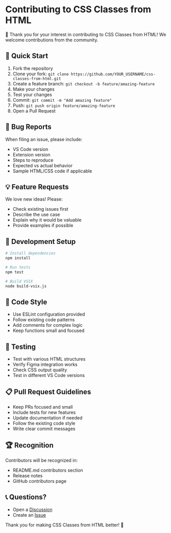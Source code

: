 # Contributing to CSS Classes from HTML

🎉 Thank you for your interest in contributing to CSS Classes from HTML! We welcome contributions from the community.

## 🚀 Quick Start

1. Fork the repository
2. Clone your fork: `git clone https://github.com/YOUR_USERNAME/css-classes-from-html.git`
3. Create a feature branch: `git checkout -b feature/amazing-feature`
4. Make your changes
5. Test your changes
6. Commit: `git commit -m "Add amazing feature"`
7. Push: `git push origin feature/amazing-feature`
8. Open a Pull Request

## 🐛 Bug Reports

When filing an issue, please include:
- VS Code version
- Extension version
- Steps to reproduce
- Expected vs actual behavior
- Sample HTML/CSS code if applicable

## 💡 Feature Requests

We love new ideas! Please:
- Check existing issues first
- Describe the use case
- Explain why it would be valuable
- Provide examples if possible

## 🔧 Development Setup

```bash
# Install dependencies
npm install

# Run tests
npm test

# Build VSIX
node build-vsix.js
```

## 📝 Code Style

- Use ESLint configuration provided
- Follow existing code patterns
- Add comments for complex logic
- Keep functions small and focused

## 🧪 Testing

- Test with various HTML structures
- Verify Figma integration works
- Check CSS output quality
- Test in different VS Code versions

## 📋 Pull Request Guidelines

- Keep PRs focused and small
- Include tests for new features
- Update documentation if needed
- Follow the existing code style
- Write clear commit messages

## 🏆 Recognition

Contributors will be recognized in:
- README.md contributors section
- Release notes
- GitHub contributors page

## 📞 Questions?

- Open a [Discussion](https://github.com/VuToV-Mykola/css-classes-from-html/discussions)
- Create an [Issue](https://github.com/VuToV-Mykola/css-classes-from-html/issues)

Thank you for making CSS Classes from HTML better! 🙏